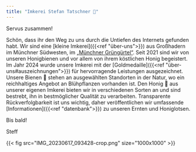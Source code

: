 ```yaml
---
title: "Imkerei Stefan Tatschner 🐝"
---
```


Servus zusammen!

Schön, dass ihr den Weg zu uns durch die Untiefen des Internets gefunden habt.
Wir sind eine [kleine Imkerei]({{<ref "über-uns">}}) aus Großhadern im Münchner Südwesten, im [„Münchner Grüngürtel“](https://stadt.muenchen.de/infos/muenchner-gruenguertel.html).
Seit 2021 sind wir von unseren Honigbienen und vor allem von ihrem köstlichen Honig begeistert.
Im Jahr 2024 wurde unsere Imkerei mit der [Goldmedaille]({{<ref "über-uns#auszeichnungen">}}) für hervorragende Leistungen ausgezeichnet.
Unsere Bienen 🐝 stehen an ausgewählten Standorten in der Natur, wo ein reichhaltiges Angebot an Blühpflanzen vorhanden ist.
Den Honig 🍯 aus unserer eigenen Imkerei bieten wir in verschiedenen Sorten an und sind bestrebt, ihn in bestmöglicher Qualität zu verarbeiten.
Transparente Rückverfolgbarkeit ist uns wichtig, daher veröffentlichen wir umfassende [Informationen]({{<ref "datenbank">}}) zu unseren Ernten und Honiglotsen.

Bis bald!

Steff

{{< fig src="IMG_20230617_093428-crop.png" size="1000x1000" >}}
